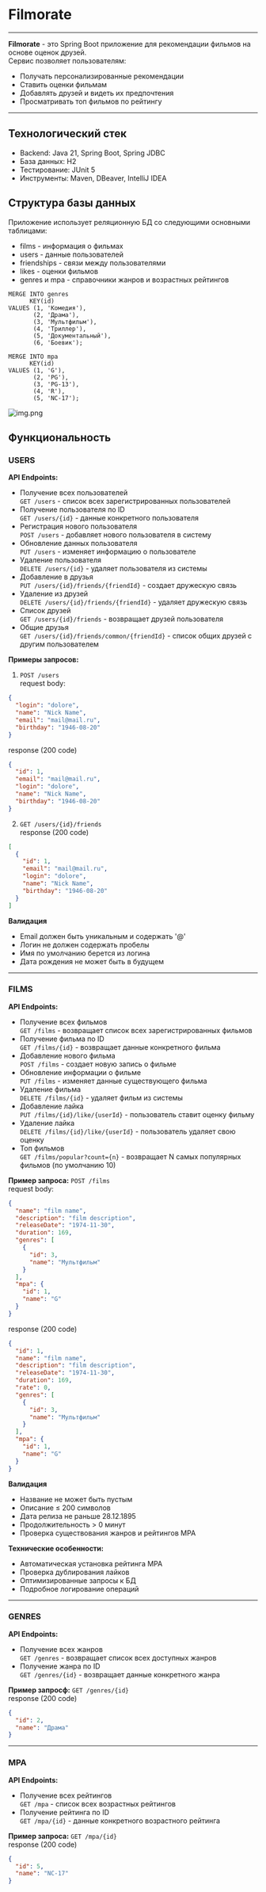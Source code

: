 # Filmorate

---
**Filmorate** - это Spring Boot приложение для рекомендации фильмов на основе оценок друзей.\
Сервис позволяет пользователям:

* Получать персонализированные рекомендации
* Ставить оценки фильмам
* Добавлять друзей и видеть их предпочтения
* Просматривать топ фильмов по рейтингу

---

## Технологический стек

* Backend: Java 21, Spring Boot, Spring JDBC
* База данных: H2
* Тестирование: JUnit 5
* Инструменты: Maven, DBeaver, IntelliJ IDEA

## Структура базы данных

Приложение использует реляционную БД со следующими основными таблицами:

* films - информация о фильмах
* users - данные пользователей
* friendships - связи между пользователями
* likes - оценки фильмов
* genres и mpa - справочники жанров и возрастных рейтингов

```postgres-sql-sql
MERGE INTO genres
      KEY(id)
VALUES (1, 'Комедия'),
       (2, 'Драма'),
       (3, 'Мультфильм'),
       (4, 'Триллер'),
       (5, 'Документальный'),
       (6, 'Боевик');
       
MERGE INTO mpa
      KEY(id)
VALUES (1, 'G'),
       (2, 'PG'),
       (3, 'PG-13'),
       (4, 'R'),
       (5, 'NC-17');
```

![img.png](img.png)

## Функциональность

### USERS

**API Endpoints:**

* Получение всех пользователей\
  `GET /users` - список всех зарегистрированных пользователей
* Получение пользователя по ID\
  `GET /users/{id}` - данные конкретного пользователя
* Регистрация нового пользователя\
  `POST /users` - добавляет нового пользователя в систему
* Обновление данных пользователя\
  `PUT /users` - изменяет информацию о пользователе
* Удаление пользователя\
  `DELETE /users/{id}` - удаляет пользователя из системы
* Добавление в друзья\
  `PUT /users/{id}/friends/{friendId}` - создает дружескую связь
* Удаление из друзей\
  `DELETE /users/{id}/friends/{friendId}` - удаляет дружескую связь
* Список друзей\
  `GET /users/{id}/friends` - возвращает друзей пользователя
* Общие друзья\
  `GET /users/{id}/friends/common/{friendId}` - список общих друзей с другим пользователем

**Примеры запросов:**

1. `POST /users`\
   request body:

```json
{
  "login": "dolore",
  "name": "Nick Name",
  "email": "mail@mail.ru",
  "birthday": "1946-08-20"
}
```

response (200 code)

```json
{
  "id": 1,
  "email": "mail@mail.ru",
  "login": "dolore",
  "name": "Nick Name",
  "birthday": "1946-08-20"
}
```

2. `GET /users/{id}/friends`\
   response (200 code)

```json
[
  {
    "id": 1,
    "email": "mail@mail.ru",
    "login": "dolore",
    "name": "Nick Name",
    "birthday": "1946-08-20"
  }
]
```

**Валидация**

* Email должен быть уникальным и содержать '@'
* Логин не должен содержать пробелы
* Имя по умолчанию берется из логина
* Дата рождения не может быть в будущем

---

### FILMS

**API Endpoints:**

* Получение всех фильмов\
  `GET /films` - возвращает список всех зарегистрированных фильмов
* Получение фильма по ID\
  `GET /films/{id}` - возвращает данные конкретного фильма
* Добавление нового фильма\
  `POST /films` - создает новую запись о фильме
* Обновление информации о фильме\
  `PUT /films` - изменяет данные существующего фильма
* Удаление фильма\
  `DELETE /films/{id}` - удаляет фильм из системы
* Добавление лайка\
  `PUT /films/{id}/like/{userId}` - пользователь ставит оценку фильму
* Удаление лайка\
  `DELETE /films/{id}/like/{userId}` - пользователь удаляет свою оценку
* Топ фильмов\
  `GET /films/popular?count={n}` - возвращает N самых популярных фильмов (по умолчанию 10)

**Пример запроса:**
`POST /films`\
request body:

```json
{
  "name": "film name",
  "description": "film description",
  "releaseDate": "1974-11-30",
  "duration": 169,
  "genres": [
    {
      "id": 3,
      "name": "Мультфильм"
    }
  ],
  "mpa": {
    "id": 1,
    "name": "G"
  }
}
```

response (200 code)

```json
{
  "id": 1,
  "name": "film name",
  "description": "film description",
  "releaseDate": "1974-11-30",
  "duration": 169,
  "rate": 0,
  "genres": [
    {
      "id": 3,
      "name": "Мультфильм"
    }
  ],
  "mpa": {
    "id": 1,
    "name": "G"
  }
}
```

**Валидация**

* Название не может быть пустым
* Описание ≤ 200 символов
* Дата релиза не раньше 28.12.1895
* Продолжительность > 0 минут
* Проверка существования жанров и рейтингов MPA

**Технические особенности:**

* Автоматическая установка рейтинга MPA
* Проверка дублирования лайков
* Оптимизированные запросы к БД
* Подробное логирование операций

---

### GENRES

**API Endpoints:**

* Получение всех жанров\
  `GET /genres` - возвращает список всех доступных жанров
* Получение жанра по ID\
  `GET /genres/{id}` - возвращает данные конкретного жанра

**Пример запросф:**
`GET /genres/{id}`\
response (200 code)

```json
{
  "id": 2,
  "name": "Драма"
}
```

---

### MPA

**API Endpoints:**

* Получение всех рейтингов\
  `GET /mpa` - список всех возрастных рейтингов
* Получение рейтинга по ID\
  `GET /mpa/{id}` - данные конкретного возрастного рейтинга

**Пример запроса:**
`GET /mpa/{id}`\
response (200 code)

```json
{
  "id": 5,
  "name": "NC-17"
}
```

